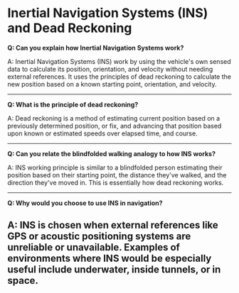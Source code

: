 # Inertial Navigation Systems (INS) and Dead Reckoning

**Q: Can you explain how Inertial Navigation Systems work?**

A: Inertial Navigation Systems (INS) work by using the vehicle's own sensed data to calculate its position, orientation, and velocity without needing external references. It uses the principles of dead reckoning to calculate the new position based on a known starting point, orientation, and velocity.

---
**Q: What is the principle of dead reckoning?**

A: Dead reckoning is a method of estimating current position based on a previously determined position, or fix, and advancing that position based upon known or estimated speeds over elapsed time, and course.

---
**Q: Can you relate the blindfolded walking analogy to how INS works?**

A: INS working principle is similar to a blindfolded person estimating their position based on their starting point, the distance they've walked, and the direction they've moved in. This is essentially how dead reckoning works.

---
**Q: Why would you choose to use INS in navigation?**

A: INS is chosen when external references like GPS or acoustic positioning systems are unreliable or unavailable. Examples of environments where INS would be especially useful include underwater, inside tunnels, or in space.
---
